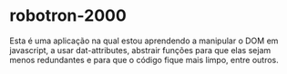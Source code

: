 # robotron-2000

Esta é uma aplicação na qual estou aprendendo a manipular o DOM em javascript, a usar dat-attributes, abstrair funções para que elas sejam menos redundantes e para que o código fique mais limpo, entre outros.
